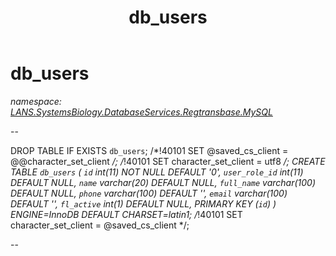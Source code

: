 ﻿---
title: db_users
---

# db_users
_namespace: [LANS.SystemsBiology.DatabaseServices.Regtransbase.MySQL](N-LANS.SystemsBiology.DatabaseServices.Regtransbase.MySQL.html)_

--
 
 DROP TABLE IF EXISTS `db_users`;
 /*!40101 SET @saved_cs_client = @@character_set_client */;
 /*!40101 SET character_set_client = utf8 */;
 CREATE TABLE `db_users` (
 `id` int(11) NOT NULL DEFAULT '0',
 `user_role_id` int(11) DEFAULT NULL,
 `name` varchar(20) DEFAULT NULL,
 `full_name` varchar(100) DEFAULT NULL,
 `phone` varchar(100) DEFAULT '',
 `email` varchar(100) DEFAULT '',
 `fl_active` int(1) DEFAULT NULL,
 PRIMARY KEY (`id`)
 ) ENGINE=InnoDB DEFAULT CHARSET=latin1;
 /*!40101 SET character_set_client = @saved_cs_client */;
 
 --




